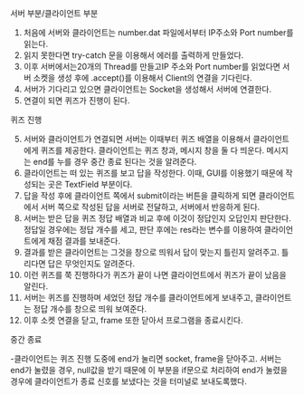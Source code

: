 서버 부분/클라이언트 부분
1. 처음에 서버와 클라이언트는 number.dat 파일에서부터 IP주소와 Port number를 읽는다.
2. 읽지 못한다면 try-catch 문을 이용해서 에러를 출력하게 만들었다.
3. 이후 서버에서는20개의 Thread를 만들고IP 주소와 Port number를 읽었다면 서버 소켓을 생성 후에 .accept()를 이용해서 Client의 연결을 기다린다.
4. 서버가 기다리고 있으면 클라이언트는 Socket을 생성해서 서버에 연결한다.
5. 연결이 되면 퀴즈가 진행이 된다. 

퀴즈 진행

5. 서버와 클라이언트가 연결되면 서버는 이때부터 퀴즈 배열을 이용해서 클라이언트에게 퀴즈를 제공한다. 클라이언트는 퀴즈 창과, 메시지 창을 둘 다 띄운다. 메시지는 end를 누를 경우 중간 종료 된다는 것을 알려준다.
6. 클라이언트는 떠 있는 퀴즈를 보고 답을 작성한다. 이때, GUI를 이용했기 때문에 작성되는 곳은 TextField 부분이다.
7. 답을 작성 후에 클라이언트 쪽에서 submit이라는 버튼을 클릭하게 되면 클라이언트에서 서버 쪽으로 작성된 답을 서버로 전달하고, 서버에서 반응하게 된다.
8. 서버는 받은 답을 퀴즈 정답 배열과 비교 후에 이것이 정답인지 오답인지 판단한다. 정답일 경우에는 정답 개수를 세고, 판단 후에는 res라는 변수를 이용하여 클라이언트에게 채점 결과를 보내준다.
9. 결과를 받은 클라이언트는 그것을 창으로 띄워서 답이 맞는지 틀린지 알려주고. 틀리다면 답은 무엇인지도 알려준다.
10. 이런 퀴즈를 쭉 진행하다가 퀴즈가 끝이 나면 클라이언트에서 퀴즈가 끝이 났음을 알린다.
11. 서버는 퀴즈를 진행하며 세었던 정답 개수를 클라이언트에게 보내주고, 클라이언트는 정답 개수를 창으로 띄워 보여준다.
12. 이후 소켓 연결을 닫고, frame 또한 닫아서 프로그램을 종료시킨다.

중간 종료

-클라이언트는 퀴즈 진행 도중에 end가 눌리면 socket, frame을 닫아주고. 서버는 end가 눌렸을 경우, null값을 받기 때문에 이 부분을 if문으로 처리하여 end가 눌렸을 경우에 클라이언트가 종료 신호를 보냈다는 것을 터미널로 보내도록했다.
